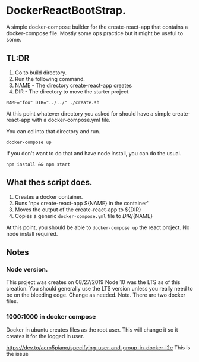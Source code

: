 # DockerReactBootStrap.

A simple docker-compose builder for the create-react-app that contains a docker-compose file.
Mostly some ops practice but it might be useful to some. 

## TL:DR

1. Go to build directory.
2. Run the following command.
3. NAME - The directory create-react-app creates
4. DIR - The directory to move the starter project.

```
NAME="foo" DIR="../../" ./create.sh
```

At this point whatever directory you asked for should have a simple create-react-app with a docker-compose.yml file.

You can cd into that directory and run.
```
docker-compose up
```

If you don't want to do that and have node install, you can do the usual.
```
npm install && npm start
```



## What thes script does.

1. Creates a docker container.
2. Runs 'npx create-react-app ${NAME} in the container'
3. Moves the output of the create-react-app to ${DIR}
4. Copies a generic `docker-compose.yml` file to ${DIR}/${NAME} 

At this point, you should be able to `docker-compose up` the react project.
No node install required.

## Notes

### Node version.

This project was creates on 08/27/2019
Node 10 was the LTS as of this creation.
You should generally use the LTS version unless you really need to be on the bleeding edge.
Change as needed.
Note. There are two docker files.

### 1000:1000 in docker compose

Docker in ubuntu creates files as the root user.
This will change it so it creates it for the logged in user.

https://dev.to/acro5piano/specifying-user-and-group-in-docker-i2e
This is the issue

